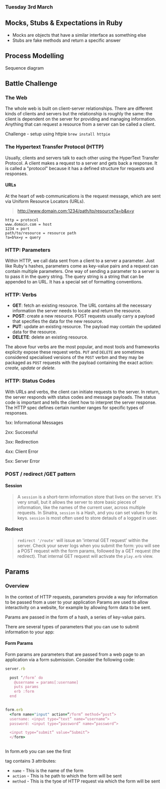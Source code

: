 ### Tuesday 3rd March ###

## Mocks, Stubs & Expectations in Ruby ###

- Mocks are objects that have a similar interface as something else
- Stubs are fake methods and return a specific answer




## Process Modelling ##

Sequence diagram

## Battle Challenge ##

### The Web ###

The whole web is built on client-server relationships. There are different kinds of clients and servers but the relationship is roughly the same: the client is dependent on the server for providing and managing information. Anything that can request a resource from a server can be called a client.

Challenge - setup using httpie
``` brew install httpie ```

### The Hypertext Transfer Protocol (HTTP) ###

Usually, clients and servers talk to each other using the HyperText Transfer Protocol. A client makes a request to a server and gets back a response. It is called a "protocol" because it has a defined structure for requests and responses.

#### URLs ###

At the heart of web communications is the request message, which are sent via Uniform Resource Locators (URLs).

>http://www.domain.com:1234/path/to/resource?a=b&x=y

```
http = protocol
www.domain.com = host    
1234 = port
path/to/resource = resource path
?a=b%x=y = query
```

### HTTP: Parameters

Within HTTP, we call data sent from a client to a server a parameter. Just like Ruby's hashes, parameters come as key-value pairs and a request can contain multiple parameters. One way of sending a parameter to a server is to pass it in the query string. The query string is a string that can be appended to an URL. It has a special set of formatting conventions.

### HTTP: Verbs

- **GET**: fetch an existing resource. The URL contains all the necessary information the server needs to locate and return the resource.
- **POST**: create a new resource. POST requests usually carry a payload that specifies the data for the new resource.
- **PUT**: update an existing resource. The payload may contain the updated data for the resource.
- **DELETE**: delete an existing resource.

The above four verbs are the most popular, and most tools and frameworks explicity expose these request verbs. ```PUT``` and ```DELETE``` are sometimes considered specialised versions of the ```POST``` verbm and they may be packaged as ```POST``` requests with the payload containing the exact action: *create, update* or *delete.*

### HTTP: Status Codes

With URLs and verbs, the client can initiate requests to the server. In return, the server responds with status codes and message payloads. The status code is important and tells the client how to interpret the server response. The HTTP spec defines certain number ranges for specific types of responses.

1xx: Informational Messages

2xx: Successful

3xx: Redirection

4xx: Client Error

5xx: Server Error

### POST / redirect /GET pattern

#### Session

> A ```session``` is a short-term information store that lives on the server. It's very small, but it allows the server to store basic pieces of information, like the names of the current user, across multiple requests. In Sinatra, ```session``` is a Hash, and you can set values for its keys. ```session``` is most often used to store detauls of a logged in user. 
#### Redirect

>```redirect '/route'``` will issue an 'internal GET request' within the server. Check your sever logs when you submit the form: you will see a POST request with the form params, followed by a GET request (the redirect). That internal GET request will activate the ```play.erb``` view. 

## Params 

### Overview

In the context of HTTP requests, parameters provide a way for information to be passed from a user to your application Params are used to allow interactivity on a website, for example by allowing form data to be sent.

Params are passed in the form of a hash, a series of key-value pairs. 

There are several types of parameters that you can use to submit information to your app: 

#### Form Params 

Form params are parameters that are passed from a web page to an application via a form submission. Consider the following code: 

```ruby
server.rb

  post ‘/form’ do
    @username = params[:username]
    puts params
    erb :form
  end
 
```
``` ruby
form.erb
  <form name="input" action=“/form” method=“post”>
  username: <input type=“text” name=“username”>
  password: <input type=“password” name=“password”>

  <input type=“submit” value=“Submit”>
  </form>
  
```
In form.erb you can see the first <form> tag contains 3 attributes: 
  
  - ```name``` - This is the name of the form
  - ```action``` - This is he path to which the form will be sent
  - ```method``` - This is the tyoe of HTTP request via which the form will be sent
  
  


